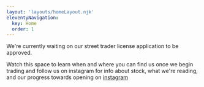 ```yaml
---
layout: 'layouts/homeLayout.njk'
eleventyNavigation:
  key: Home
  order: 1
---
```

We're currently waiting on our street trader license application to be approved. 

Watch this space to learn when and where you can find us once we begin trading and follow us on instagram for info about stock, what we're reading, and our progress towards opening on [instagram](https://www.instagram.com/magpiebooksedi/)